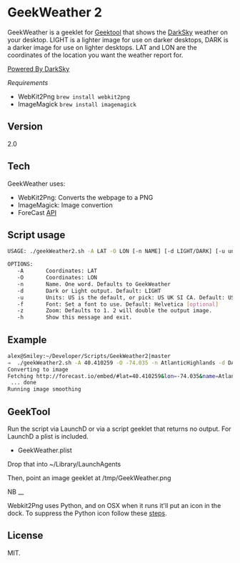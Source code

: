 GeekWeather 2
=============

GeekWeather is a geeklet for [Geektool] that shows the [DarkSky] weather on your desktop. LIGHT is a lighter image for use on darker desktops, DARK is a darker image for use on lighter desktops. LAT and LON are the coordinates of the location you want the weather report for.

[Powered By DarkSky]

*Requirements*
  - WebKit2Png  ```brew install webkit2png```
  - ImageMagick ```brew install imagemagick```

Version
----
2.0

Tech
-----------

GeekWeather uses:

* WebKit2Png: Converts the  webpage to a PNG
* ImageMagick: Image convertion
* ForeCast [API]

Script usage
--------------

```sh
USAGE: ./geekWeather2.sh -A LAT -O LON [-n NAME] [-d LIGHT/DARK] [-u units] [-f font] [-z zoom ] [-h help]

OPTIONS:
   -A		Coordinates: LAT
   -O		Coordinates: LON
   -n		Name. One word. Defaults to GeekWeather
   -d		Dark or Light output. Default: LIGHT
   -u      	Units: US is the default, or pick: US UK SI CA. Default: US [optional]
   -f      	Font: Set a font to use. Default: Helvetica [optional]
   -z 		Zoom: Defaults to 1. 2 will double the output image.
   -h      	Show this message and exit.
```

Example
-------
```sh
alex@Smiley:~/Developer/Scripts/GeekWeather2|master
⇒  ./geekWeather2.sh -A 40.410259 -O -74.035 -n AtlanticHighlands -d DARK -u SI -f Garamond -z 2
Converting to image
Fetching http://forecast.io/embed/#lat=40.410259&lon=-74.035&name=AtlanticHighlands&font=Garamond&units=SI ...
 ... done
Running image smoothing
```

GeekTool
--------

Run the script via LaunchD or via a script geeklet that returns no output. For LaunchD a plist is included.

* GeekWeather.plist

Drop that into ~/Library/LaunchAgents

Then, point an image geeklet at /tmp/GeekWeather.png

NB
__

Webkit2Png uses Python, and on OSX when it runs it'll put an icon in the dock. To suppress the Python icon follow these [steps].


License
----

MIT.


[GeekTool]:http://projects.tynsoe.org/en/geektool/
[DarkSky]:http://darksky.net/
[API]: https://developer.forecast.io/
[steps]:http://stackoverflow.com/questions/13865826/get-rid-of-the-python-launcher-icon-os-x
[Powered by DarkSky]:https://darksky.net/poweredby/

    
